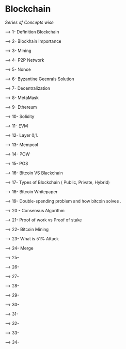 # Blockchain
*Series of Concepts wise*

--> 1- Definition Blockchain

--> 2- Blockhain Importance

--> 3- Mining

--> 4- P2P Network

--> 5- Nonce

--> 6- Byzantine Geenrals Solution

--> 7- Decentralization

--> 8- MetaMask

--> 9- Ethereum

--> 10- Solidity

--> 11- EVM

--> 12- Layer 0,1.

--> 13- Mempool

--> 14- POW

--> 15- POS

--> 16- Bitcoin VS Blackchain

--> 17- Types of Blockchain ( Public, Private, Hybrid)

-->  18- Bitcoin Whitepaper

--> 19-  Double-spending problem and how bitcoin solves .

--> 20 - Consensus Algorithm

--> 21- Proof of work vs Proof of stake

--> 22-  Bitcoin Mining 

--> 23- What is 51% Attack

--> 24- Merge

--> 25-

--> 26-

--> 27-

--> 28-

--> 29-

--> 30-

--> 31-

--> 32-

--> 33-

--> 34-


